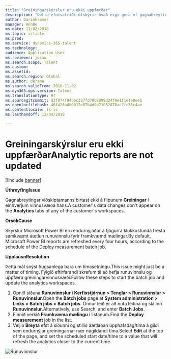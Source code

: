 ```yaml
---
title: "Greiningarskýrslur eru ekki uppfærðar"
description: "Þetta efnisatriði útskýrir hvað eigi gera ef gagnabreytingar viðskiptamanns birtast ekki í neinum vinnusvæðum hans."
author: Darinkramer
manager: AnnBe
ms.date: 11/02/2018
ms.topic: article
ms.prod: 
ms.service: dynamics-365-talent
ms.technology: 
audience: Application User
ms.reviewer: josaw
ms.search.scope: Talent
ms.custom: 
ms.assetid: 
ms.search.region: Global
ms.author: dkrame
ms.search.validFrom: 2018-11-02
ms.dyn365.ops.version: Talent
ms.translationtype: HT
ms.sourcegitcommit: d3f974f94b6c327fd70b8098d24f9e1f1e1e8eeb
ms.openlocfilehash: 46f426a4b0012e87b4d9d21032870ac7fc33c4ae
ms.contentlocale: is-is
ms.lasthandoff: 12/04/2018

---
```


# <a name="analytic-reports-are-not-updated"></a><span data-ttu-id="9f537-103">Greiningarskýrslur eru ekki uppfærðar</span><span class="sxs-lookup"><span data-stu-id="9f537-103">Analytic reports are not updated</span></span>

[!include [banner](includes/banner.md)]

<span data-ttu-id="9f537-104">**Úthreyfing**</span><span class="sxs-lookup"><span data-stu-id="9f537-104">**Issue**</span></span>

<span data-ttu-id="9f537-105">Gagnabreytingar viðskiptamanns birtast ekki á flipunum **Greiningar** í einhverjum vinnusvæða hans.</span><span class="sxs-lookup"><span data-stu-id="9f537-105">A customer's data changes don't appear on the **Analytics** tabs of any of the customer's workspaces.</span></span>

<span data-ttu-id="9f537-106">**Orsök**</span><span class="sxs-lookup"><span data-stu-id="9f537-106">**Cause**</span></span>

<span data-ttu-id="9f537-107">Skýrslur Microsoft Power BI eru endurnýjaðar á fjögurra klukkustunda fresta samkvæmt áætlun runuvinnslu fyrir framkvæmd mælingar.</span><span class="sxs-lookup"><span data-stu-id="9f537-107">By default, Microsoft Power BI reports are refreshed every four hours, according to the schedule of the Deploy measurement batch job.</span></span>

<span data-ttu-id="9f537-108">**Upplausn**</span><span class="sxs-lookup"><span data-stu-id="9f537-108">**Resolution**</span></span>

<span data-ttu-id="9f537-109">Þetta mál snýst hugsanlega bara um tímasetningu.</span><span class="sxs-lookup"><span data-stu-id="9f537-109">This issue might just be a matter of timing.</span></span> <span data-ttu-id="9f537-110">Fylgið eftirfarandi skrefum til að hefja runuvinnslu og uppfæra greiningarvinnusvæði.</span><span class="sxs-lookup"><span data-stu-id="9f537-110">Follow these steps to start the batch job and update the analytics workspaces.</span></span>

1. <span data-ttu-id="9f537-111">Opnið síðuna **Runuvinnslur** í **Kerfisstjórnun \> Tenglar \> Runuvinnslur \> Runuvinnslur**.</span><span class="sxs-lookup"><span data-stu-id="9f537-111">Open the **Batch jobs** page at **System administration \> Links \> Batch jobs \> Batch jobs**.</span></span> <span data-ttu-id="9f537-112">Önnur leið er að nota leitina og slá inn **Runuvinnslur**.</span><span class="sxs-lookup"><span data-stu-id="9f537-112">Alternatively, use Search, and enter **Batch Jobs**.</span></span>
1. <span data-ttu-id="9f537-113">Finnið verkið **Framkvæma mælingu** í listanum.</span><span class="sxs-lookup"><span data-stu-id="9f537-113">Find the **Deploy measurement** job in the list.</span></span>
1. <span data-ttu-id="9f537-114">Veljið **Breyta** efst á síðunni og stillið áætlaðan upphafsdag/tíma á gildi sem endurnýjar greiningarnar nær núgildandi tíma.</span><span class="sxs-lookup"><span data-stu-id="9f537-114">Select **Edit** at the top of the page, and set the scheduled start date/time to a value that will refresh the analytics closer to the current time.</span></span>

![Runuvinnslur](media/batch-jobs.png)


